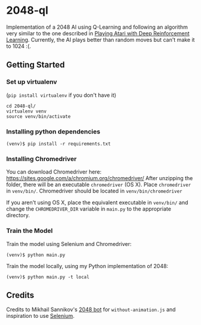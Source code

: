 # 2048-ql

Implementation of a 2048 AI using Q-Learning and following an algorithm very similar to the one described in [Playing Atari with Deep Reinforcement Learning](https://www.cs.toronto.edu/~vmnih/docs/dqn.pdf). Currently, the AI plays better than random moves but can't make it to 1024 :(.

## Getting Started

### Set up virtualenv 
(`pip install virtualenv` if you don't have it)
```
cd 2048-ql/
virtualenv venv
source venv/bin/activate
```

### Installing python dependencies
```
(venv)$ pip install -r requirements.txt
```

### Installing Chromedriver
You can download Chromedriver here: https://sites.google.com/a/chromium.org/chromedriver/
After unzipping the folder, there will be an executable `chromedriver` (OS X). Place `chromedriver` in `venv/bin/`. 
Chromedriver should be located in `venv/bin/chromedriver`

If you aren't using OS X, place the equivalent executable in `venv/bin/` and change the `CHROMEDRIVER_DIR` variable in `main.py` to the appropriate directory.

### Train the Model
Train the model using Selenium and Chromedriver:
```
(venv)$ python main.py
```

Train the model locally, using my Python implementation of 2048:
```
(venv)$ python main.py -t local
```

## Credits
Credits to Mikhail Sannikov's [2048 bot](https://github.com/Atarity/2048-solver-bot) for `without-animation.js` and inspiration to use [Selenium](http://selenium-python.readthedocs.org/).
